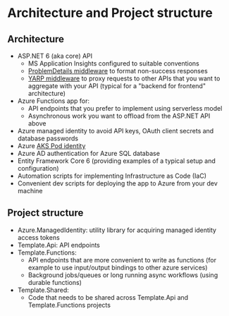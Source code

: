 # Architecture and Project structure

## Architecture

* ASP.NET 6 (aka core) API
    * MS Application Insights configured to suitable conventions
    * [ProblemDetails middleware](https://www.nuget.org/packages/Hellang.Middleware.ProblemDetails/) to format non-success responses
    * [YARP middleware](https://microsoft.github.io/reverse-proxy/index.html) to proxy requests to other APIs that you want to aggregate with your API
      (typical for a "backend for frontend" architecture)
* Azure Functions app for:
    * API endpoints that you prefer to implement using serverless model
    * Asynchronous work you want to offload from the ASP.NET API above
* Azure managed identity to avoid API keys, OAuth client secrets and database passwords
* Azure [AKS Pod identity](https://docs.microsoft.com/en-us/azure/aks/use-azure-ad-pod-identity)
* Azure AD authentication for Azure SQL database
* Entity Framework Core 6 (providing examples of a typical setup and configuration)
* Automation scripts for implementing Infrastructure as Code (IaC)
* Convenient dev scripts for deploying the app to Azure from your dev machine

## Project structure

* Azure.ManagedIdentity: utility library for acquiring managed identity access tokens
* Template.Api: API endpoints
* Template.Functions:
  * API endpoints that are more convenient to write as functions (for example to use input/output bindings to other azure services)
  * Background jobs/queues or long running async workflows (using durable functions)
* Template.Shared:
  * Code that needs to be shared across Template.Api and Template.Functions projects